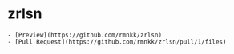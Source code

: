 # zrlsn
    - [Preview](https://github.com/rmnkk/zrlsn)
    - [Pull Request](https://github.com/rmnkk/zrlsn/pull/1/files)